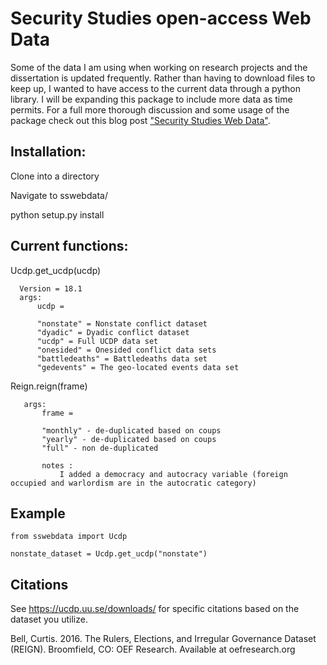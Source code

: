 # Security Studies open-access Web Data

Some of the data I am using when working on research projects and the
dissertation is updated frequently.  Rather than having to download files to keep up,
I wanted to have access to the current data through a python library. I will be
expanding this package to include more data as time permits. For a full more thorough discussion and some usage of the package check out this blog post ["Security Studies Web Data"](http://jelambert.com/sswebdata/).

## Installation:
Clone into a directory

Navigate to sswebdata/

python setup.py install


## Current functions:

  Ucdp.get_ucdp(ucdp)

      Version = 18.1
      args:
          ucdp =

          "nonstate" = Nonstate conflict dataset
          "dyadic" = Dyadic conflict dataset
          "ucdp" = Full UCDP data set
          "onesided" = Onesided conflict data sets
          "battledeaths" = Battledeaths data set
          "gedevents" = The geo-located events data set


  Reign.reign(frame)

       args:
           frame =

           "monthly" - de-duplicated based on coups
           "yearly" - de-duplicated based on coups
           "full" - non de-duplicated

           notes :
               I added a democracy and autocracy variable (foreign occupied and warlordism are in the autocratic category)

## Example

    from sswebdata import Ucdp

    nonstate_dataset = Ucdp.get_ucdp("nonstate")

## Citations

See https://ucdp.uu.se/downloads/ for specific citations based on the dataset you utilize.

Bell, Curtis. 2016. The Rulers, Elections, and Irregular Governance Dataset (REIGN). Broomfield, CO: OEF Research. Available at oefresearch.org
